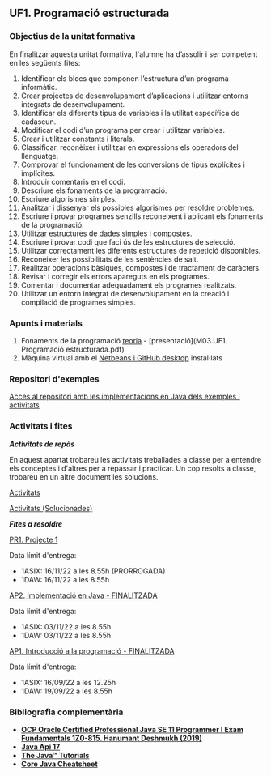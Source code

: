 ## UF1. Programació estructurada

### Objectius de la unitat formativa

En finalitzar aquesta unitat formativa, l'alumne ha d’assolir i ser competent en les següents fites:

1. Identificar els blocs que componen l’estructura d’un programa informàtic.
2. Crear projectes de desenvolupament d’aplicacions i utilitzar entorns integrats de desenvolupament.
3. Identificar els diferents tipus de variables i la utilitat específica de cadascun.
4. Modificar el codi d’un programa per crear i utilitzar variables.
5. Crear i utilitzar constants i literals.
6. Classificar, reconèixer i utilitzar en expressions els operadors del llenguatge.
7. Comprovar el funcionament de les conversions de tipus explícites i implícites.
8. Introduir comentaris en el codi.
9. Descriure els fonaments de la programació.
10. Escriure algorismes simples.
11. Analitzar i dissenyar els possibles algorismes per resoldre problemes.
12. Escriure i provar programes senzills reconeixent i aplicant els fonaments de la programació.
13. Utilitzar estructures de dades simples i compostes.
14. Escriure i provar codi que faci ús de les estructures de selecció.
15. Utilitzar correctament les diferents estructures de repetició disponibles.
16. Reconèixer les possibilitats de les sentències de salt.
17. Realitzar operacions bàsiques, compostes i de tractament de caràcters.
18. Revisar i corregir els errors apareguts en els programes.
19. Comentar i documentar adequadament els programes realitzats.
19. Utilitzar un entorn integrat de desenvolupament en la creació i compilació de programes simples.


### Apunts i materials

1. Fonaments de la programació [teoria](https://docs.google.com/document/d/1FOsXI4HyUAwTVe_BVBkhsqSzRC6v7L2V7snhkHJevdw/edit?usp=sharing) - [presentació](M03.UF1. Programació estructurada.pdf)
2. Màquina virtual amb el [Netbeans i GitHub desktop](https://drive.google.com/file/d/1XcBIQjlcjfo59UlicpuDmuy2NxQ02vaD/view?usp=sharing) instal·lats 

### Repositori d'exemples

[Accés al repositori amb les implementacions en Java dels exemples i activitats](https://github.com/mvmlabs/pg/tree/master/Exemples)

### Activitats i fites

**_Activitats de repàs_**

En aquest apartat trobareu les activitats treballades a classe per a entendre els conceptes i d'altres per a repassar i practicar. Un cop resolts a classe, trobareu en un altre document les solucions.

[Activitats](https://docs.google.com/document/d/1hdFTHBHNCBV_bWM59vvlKH4xCOJd7_RE8ozezpxlx1U/edit?usp=sharing)

[Activitats (Solucionades)](https://docs.google.com/document/d/15NtKHbZDQ_f38LDv5PEk-s8P9TNNE-8m1Uslw5PTHCo/edit?usp=sharing)

**_Fites a resoldre_**

[PR1. Projecte 1](https://docs.google.com/document/d/1VRJY6Jx0XOveM3axmror2Gva7MSH-kIR26Rlvmop_Xc/edit?usp=sharing)

Data límit d'entrega: 
- 1ASIX: 16/11/22 a les 8.55h (PRORROGADA)
- 1DAW: 16/11/22 a les 8.55h

[AP2. Implementació en Java - FINALITZADA](https://docs.google.com/document/d/1E6sR2sZdZ4wUwzqFIAsT7yXYP27Ildr6VMmsnBAUtUA/edit?usp=sharing)

Data límit d'entrega: 
- 1ASIX: 03/11/22 a les 8.55h
- 1DAW: 03/11/22 a les 8.55h

[AP1. Introducció a la programació - FINALITZADA](https://docs.google.com/document/d/1XhBOPs3ZV0hF_c3PZZW3Zd-fDmZHdprRYCdWv7X6cBU/edit?usp=sharing)

Data límit d'entrega: 
- 1ASIX: 16/09/22 a les 12.25h
- 1DAW: 19/09/22 a les 8.55h

### Bibliografia complementària
- [**OCP Oracle Certified Professional Java SE 11 Programmer I Exam Fundamentals 1Z0-815. Hanumant Deshmukh (2019)**](https://www.amazon.es/gp/product/1086955811)
- [**Java Api 17**](https://docs.oracle.com/en/java/javase/17/docs/api/)
- [**The Java™ Tutorials**](https://docs.oracle.com/javase/tutorial/java/nutsandbolts/index.html)
- [**Core Java Cheatsheet**](https://drive.google.com/file/d/1b6eTYzY9RvU4YWNFDI4NZrh_QKVWEMIe/view?usp=share_link)
